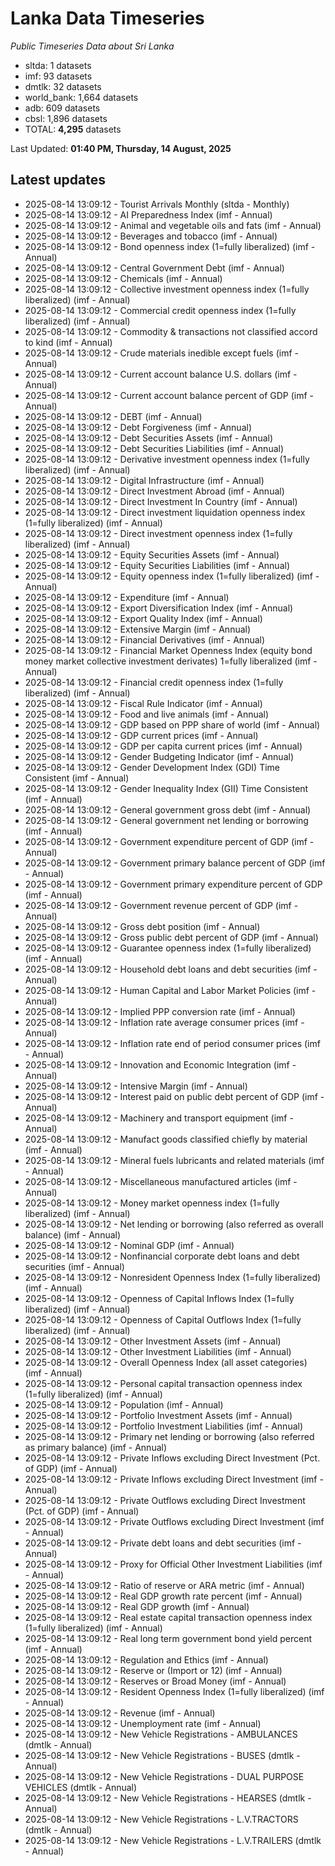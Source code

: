 # Lanka Data Timeseries
*Public Timeseries Data about Sri Lanka*

* sltda: 1 datasets
* imf: 93 datasets
* dmtlk: 32 datasets
* world_bank: 1,664 datasets
* adb: 609 datasets
* cbsl: 1,896 datasets
* TOTAL: **4,295** datasets

Last Updated: **01:40 PM, Thursday, 14 August, 2025**

## Latest updates

* 2025-08-14 13:09:12 - Tourist Arrivals Monthly (sltda - Monthly)
* 2025-08-14 13:09:12 - AI Preparedness Index (imf - Annual)
* 2025-08-14 13:09:12 - Animal and vegetable oils and fats (imf - Annual)
* 2025-08-14 13:09:12 - Beverages and tobacco (imf - Annual)
* 2025-08-14 13:09:12 - Bond openness index (1=fully liberalized) (imf - Annual)
* 2025-08-14 13:09:12 - Central Government Debt (imf - Annual)
* 2025-08-14 13:09:12 - Chemicals (imf - Annual)
* 2025-08-14 13:09:12 - Collective investment openness index (1=fully liberalized) (imf - Annual)
* 2025-08-14 13:09:12 - Commercial credit openness index (1=fully liberalized) (imf - Annual)
* 2025-08-14 13:09:12 - Commodity & transactions not classified accord to kind (imf - Annual)
* 2025-08-14 13:09:12 - Crude materials inedible except fuels (imf - Annual)
* 2025-08-14 13:09:12 - Current account balance U.S. dollars (imf - Annual)
* 2025-08-14 13:09:12 - Current account balance percent of GDP (imf - Annual)
* 2025-08-14 13:09:12 - DEBT (imf - Annual)
* 2025-08-14 13:09:12 - Debt Forgiveness (imf - Annual)
* 2025-08-14 13:09:12 - Debt Securities Assets (imf - Annual)
* 2025-08-14 13:09:12 - Debt Securities Liabilities (imf - Annual)
* 2025-08-14 13:09:12 - Derivative investment openness index (1=fully liberalized) (imf - Annual)
* 2025-08-14 13:09:12 - Digital Infrastructure (imf - Annual)
* 2025-08-14 13:09:12 - Direct Investment Abroad (imf - Annual)
* 2025-08-14 13:09:12 - Direct Investment In Country (imf - Annual)
* 2025-08-14 13:09:12 - Direct investment liquidation openness index (1=fully liberalized) (imf - Annual)
* 2025-08-14 13:09:12 - Direct investment openness index (1=fully liberalized) (imf - Annual)
* 2025-08-14 13:09:12 - Equity Securities Assets (imf - Annual)
* 2025-08-14 13:09:12 - Equity Securities Liabilities (imf - Annual)
* 2025-08-14 13:09:12 - Equity openness index (1=fully liberalized) (imf - Annual)
* 2025-08-14 13:09:12 - Expenditure (imf - Annual)
* 2025-08-14 13:09:12 - Export Diversification Index (imf - Annual)
* 2025-08-14 13:09:12 - Export Quality Index (imf - Annual)
* 2025-08-14 13:09:12 - Extensive Margin (imf - Annual)
* 2025-08-14 13:09:12 - Financial Derivatives (imf - Annual)
* 2025-08-14 13:09:12 - Financial Market Openness Index (equity bond money market collective investment derivates) 1=fully liberalized (imf - Annual)
* 2025-08-14 13:09:12 - Financial credit openness index (1=fully liberalized) (imf - Annual)
* 2025-08-14 13:09:12 - Fiscal Rule Indicator (imf - Annual)
* 2025-08-14 13:09:12 - Food and live animals (imf - Annual)
* 2025-08-14 13:09:12 - GDP based on PPP share of world (imf - Annual)
* 2025-08-14 13:09:12 - GDP current prices (imf - Annual)
* 2025-08-14 13:09:12 - GDP per capita current prices (imf - Annual)
* 2025-08-14 13:09:12 - Gender Budgeting Indicator (imf - Annual)
* 2025-08-14 13:09:12 - Gender Development Index (GDI) Time Consistent (imf - Annual)
* 2025-08-14 13:09:12 - Gender Inequality Index (GII) Time Consistent (imf - Annual)
* 2025-08-14 13:09:12 - General government gross debt (imf - Annual)
* 2025-08-14 13:09:12 - General government net lending or borrowing (imf - Annual)
* 2025-08-14 13:09:12 - Government expenditure percent of GDP (imf - Annual)
* 2025-08-14 13:09:12 - Government primary balance percent of GDP (imf - Annual)
* 2025-08-14 13:09:12 - Government primary expenditure percent of GDP (imf - Annual)
* 2025-08-14 13:09:12 - Government revenue percent of GDP (imf - Annual)
* 2025-08-14 13:09:12 - Gross debt position (imf - Annual)
* 2025-08-14 13:09:12 - Gross public debt percent of GDP (imf - Annual)
* 2025-08-14 13:09:12 - Guarantee openness index (1=fully liberalized) (imf - Annual)
* 2025-08-14 13:09:12 - Household debt loans and debt securities (imf - Annual)
* 2025-08-14 13:09:12 - Human Capital and Labor Market Policies (imf - Annual)
* 2025-08-14 13:09:12 - Implied PPP conversion rate (imf - Annual)
* 2025-08-14 13:09:12 - Inflation rate average consumer prices (imf - Annual)
* 2025-08-14 13:09:12 - Inflation rate end of period consumer prices (imf - Annual)
* 2025-08-14 13:09:12 - Innovation and Economic Integration (imf - Annual)
* 2025-08-14 13:09:12 - Intensive Margin (imf - Annual)
* 2025-08-14 13:09:12 - Interest paid on public debt percent of GDP (imf - Annual)
* 2025-08-14 13:09:12 - Machinery and transport equipment (imf - Annual)
* 2025-08-14 13:09:12 - Manufact goods classified chiefly by material (imf - Annual)
* 2025-08-14 13:09:12 - Mineral fuels lubricants and related materials (imf - Annual)
* 2025-08-14 13:09:12 - Miscellaneous manufactured articles (imf - Annual)
* 2025-08-14 13:09:12 - Money market openness index (1=fully liberalized) (imf - Annual)
* 2025-08-14 13:09:12 - Net lending or borrowing (also referred as overall balance) (imf - Annual)
* 2025-08-14 13:09:12 - Nominal GDP (imf - Annual)
* 2025-08-14 13:09:12 - Nonfinancial corporate debt loans and debt securities (imf - Annual)
* 2025-08-14 13:09:12 - Nonresident Openness Index (1=fully liberalized) (imf - Annual)
* 2025-08-14 13:09:12 - Openness of Capital Inflows Index (1=fully liberalized) (imf - Annual)
* 2025-08-14 13:09:12 - Openness of Capital Outflows Index (1=fully liberalized) (imf - Annual)
* 2025-08-14 13:09:12 - Other Investment Assets (imf - Annual)
* 2025-08-14 13:09:12 - Other Investment Liabilities (imf - Annual)
* 2025-08-14 13:09:12 - Overall Openness Index (all asset categories) (imf - Annual)
* 2025-08-14 13:09:12 - Personal capital transaction openness index (1=fully liberalized) (imf - Annual)
* 2025-08-14 13:09:12 - Population (imf - Annual)
* 2025-08-14 13:09:12 - Portfolio Investment Assets (imf - Annual)
* 2025-08-14 13:09:12 - Portfolio Investment Liabilities (imf - Annual)
* 2025-08-14 13:09:12 - Primary net lending or borrowing (also referred as primary balance) (imf - Annual)
* 2025-08-14 13:09:12 - Private Inflows excluding Direct Investment (Pct. of GDP) (imf - Annual)
* 2025-08-14 13:09:12 - Private Inflows excluding Direct Investment (imf - Annual)
* 2025-08-14 13:09:12 - Private Outflows excluding Direct Investment (Pct. of GDP) (imf - Annual)
* 2025-08-14 13:09:12 - Private Outflows excluding Direct Investment (imf - Annual)
* 2025-08-14 13:09:12 - Private debt loans and debt securities (imf - Annual)
* 2025-08-14 13:09:12 - Proxy for Official Other Investment Liabilities (imf - Annual)
* 2025-08-14 13:09:12 - Ratio of reserve or ARA metric (imf - Annual)
* 2025-08-14 13:09:12 - Real GDP growth rate percent (imf - Annual)
* 2025-08-14 13:09:12 - Real GDP growth (imf - Annual)
* 2025-08-14 13:09:12 - Real estate capital transaction openness index (1=fully liberalized) (imf - Annual)
* 2025-08-14 13:09:12 - Real long term government bond yield percent (imf - Annual)
* 2025-08-14 13:09:12 - Regulation and Ethics (imf - Annual)
* 2025-08-14 13:09:12 - Reserve or (Import or 12) (imf - Annual)
* 2025-08-14 13:09:12 - Reserves or Broad Money (imf - Annual)
* 2025-08-14 13:09:12 - Resident Openness Index (1=fully liberalized) (imf - Annual)
* 2025-08-14 13:09:12 - Revenue (imf - Annual)
* 2025-08-14 13:09:12 - Unemployment rate (imf - Annual)
* 2025-08-14 13:09:12 - New Vehicle Registrations - AMBULANCES (dmtlk - Annual)
* 2025-08-14 13:09:12 - New Vehicle Registrations - BUSES (dmtlk - Annual)
* 2025-08-14 13:09:12 - New Vehicle Registrations - DUAL PURPOSE VEHICLES (dmtlk - Annual)
* 2025-08-14 13:09:12 - New Vehicle Registrations - HEARSES (dmtlk - Annual)
* 2025-08-14 13:09:12 - New Vehicle Registrations - L.V.TRACTORS (dmtlk - Annual)
* 2025-08-14 13:09:12 - New Vehicle Registrations - L.V.TRAILERS (dmtlk - Annual)